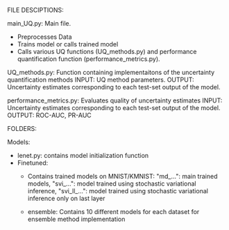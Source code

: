 FILE DESCIPTIONS:

main_UQ.py: Main file.
 - Preprocesses Data
 - Trains model or calls trained model
 - Calls various UQ functions (UQ_methods.py) and performance quantification function (performance_metrics.py).

UQ_methods.py: Function containing implementaitons of the uncertainty quantification methods
INPUT: UQ method parameters.
OUTPUT: Uncertainty estimates corresponding to each test-set output of the model.

performance_metrics.py: Evaluates quality of uncertainty estimates
INPUT: Uncertainty estimates corresponding to each test-set output of the model.
OUTPUT: ROC-AUC, PR-AUC

FOLDERS:

Models:
 - lenet.py: contains model initialization function
 - Finetuned:
    - Contains trained models on MNIST/KMNIST: "md_...": main trained models, 
                                               "svi_...": model trained using stochastic variational inference, 
                                               "svi_ll_...": model trained using stochastic variational inference only on last layer
                                               
    - ensemble: Contains 10 different models for each dataset for ensemble method implementation
